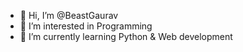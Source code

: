 - 👋 Hi, I’m @BeastGaurav
- 👀 I’m interested in Programming
- 🌱 I’m currently learning Python & Web development

<!---
BeastGaurav/BeastGaurav is a ✨ special ✨ repository because its `README.md` (this file) appears on your GitHub profile.
You can click the Preview link to take a look at your changes.
--->
